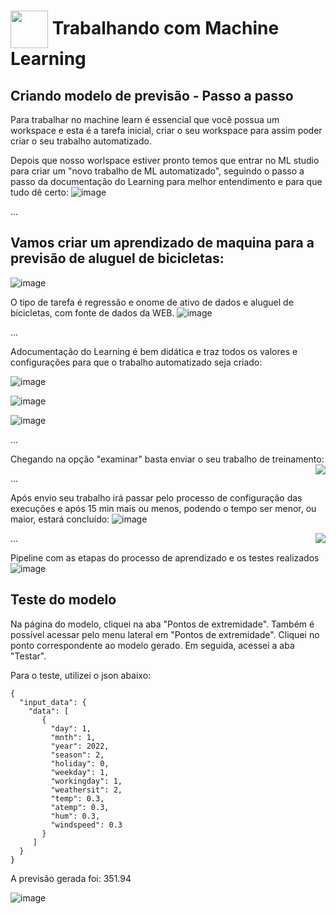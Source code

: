 <h1>
    <a href="https://www.dio.me/">
     <img align="center" width="60px" src="https://hermes.dio.me/lab_projects/badges/87d332d0-5198-4a2f-b159-38c8c2976954.png"></a>
    <span> Trabalhando com Machine Learning</span>
</h1>

## Criando modelo de previsão - Passo a passo

Para trabalhar no machine learn é essencial que você possua um workspace e esta é a tarefa inicial, criar o seu workspace para assim poder criar o seu trabalho automatizado.

Depois que nosso worlspace estiver pronto temos que entrar no ML studio para criar um "novo trabalho de ML automatizado", seguindo o passo a passo da documentação do Learning para melhor entendimento e para que tudo dê certo:
![image](https://github.com/MateusCantanhede/TrabalhandoComMachineLearning/assets/19481162/ba9138f6-f2fb-48c3-9b3e-9793406b7e1f)
 

...

## Vamos criar um aprendizado de maquina para a previsão de aluguel de bicicletas:
![image](https://github.com/MateusCantanhede/TrabalhandoComMachineLearning/assets/19481162/114afee4-210f-4be0-a2b8-7ffa65aaaaf1)
 

O tipo de tarefa é regressão e onome de ativo de dados e aluguel de bicicletas, com fonte de dados da WEB.
![image](https://github.com/MateusCantanhede/TrabalhandoComMachineLearning/assets/19481162/3004ca33-c0c5-4490-a986-aeb1f4ff92c0)
 
...

Adocumentação do Learning é bem didática e traz todos os valores e configurações para que o trabalho automatizado seja criado:

![image](https://github.com/MateusCantanhede/TrabalhandoComMachineLearning/assets/19481162/c9f29563-bfbb-49b7-af54-d2aedb98b868)

![image](https://github.com/MateusCantanhede/TrabalhandoComMachineLearning/assets/19481162/ba29c7df-84ae-4b37-94a3-21c08799bb24)


![image](https://github.com/MateusCantanhede/TrabalhandoComMachineLearning/assets/19481162/0946049c-e7dd-4211-8a55-e4838671bb52)

...

Chegando na opção "examinar" basta enviar o seu trabalho de treinamento:
<img align="right" src="https://raw.githubusercontent.com/alexklenio/DIO-Microsoft-Azure-AI-Fundamentals/main/imagens/DP01%20-%20Machine%20Learning/14.png" width=""/> 

...

Após envio seu trabalho irá passar pelo processo de configuração das execuções e após 15 min mais ou menos, podendo o tempo ser menor, ou maior, estará concluído:
![image](https://github.com/MateusCantanhede/TrabalhandoComMachineLearning/assets/19481162/8f7691ff-5092-4efb-8aca-70aac39f536d)


<img align="right" src="https://raw.githubusercontent.com/alexklenio/DIO-Microsoft-Azure-AI-Fundamentals/main/imagens/DP01%20-%20Machine%20Learning/16.png" width=""/> 

...

Pipeline com as etapas do processo de aprendizado e os testes realizados
![image](https://github.com/MateusCantanhede/TrabalhandoComMachineLearning/assets/19481162/08d77298-afeb-44a9-88db-6f00b66c52ea)


## Teste do modelo

Na página do modelo, cliquei na aba "Pontos de extremidade". Também é possível acessar pelo menu lateral em "Pontos de extremidade". Cliquei no ponto correspondente ao modelo gerado. Em seguida, acessei a aba "Testar".

Para o teste, utilizei o json abaixo:

``` JASON
{
  "input_data": {
    "data": [
       {
         "day": 1,
         "mnth": 1,   
         "year": 2022,
         "season": 2,
         "holiday": 0,
         "weekday": 1,
         "workingday": 1,
         "weathersit": 2, 
         "temp": 0.3, 
         "atemp": 0.3,
         "hum": 0.3,
         "windspeed": 0.3 
       }
     ]
  }
}
```

A previsão gerada foi: 351.94

![image](https://github.com/MateusCantanhede/TrabalhandoComMachineLearning/assets/19481162/b19159ee-6b9a-4fa8-ae33-17d8745b51dd)

